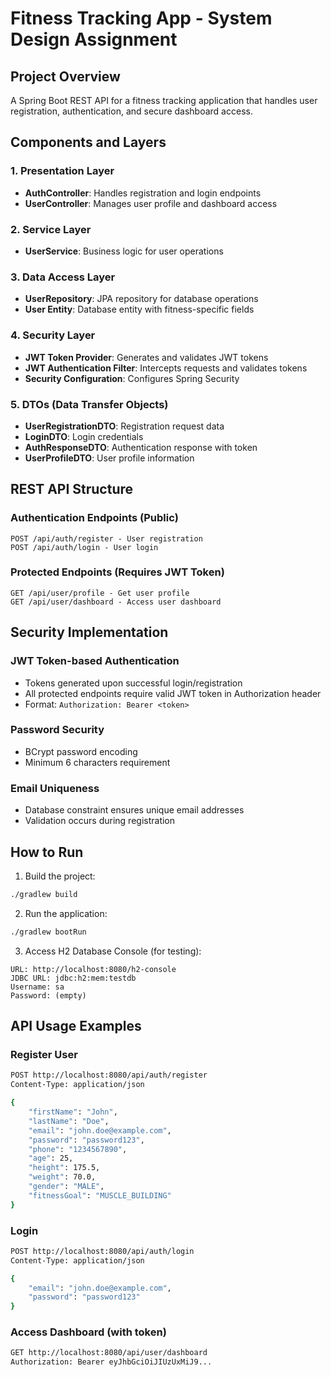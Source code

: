 # Fitness Tracking App - System Design Assignment

## Project Overview

A Spring Boot REST API for a fitness tracking application that handles user registration, authentication, and secure dashboard access.

## Components and Layers

### 1. Presentation Layer

- **AuthController**: Handles registration and login endpoints
- **UserController**: Manages user profile and dashboard access

### 2. Service Layer

- **UserService**: Business logic for user operations

### 3. Data Access Layer

- **UserRepository**: JPA repository for database operations
- **User Entity**: Database entity with fitness-specific fields

### 4. Security Layer

- **JWT Token Provider**: Generates and validates JWT tokens
- **JWT Authentication Filter**: Intercepts requests and validates tokens
- **Security Configuration**: Configures Spring Security

### 5. DTOs (Data Transfer Objects)

- **UserRegistrationDTO**: Registration request data
- **LoginDTO**: Login credentials
- **AuthResponseDTO**: Authentication response with token
- **UserProfileDTO**: User profile information

## REST API Structure

### Authentication Endpoints (Public)

```
POST /api/auth/register - User registration
POST /api/auth/login - User login
```

### Protected Endpoints (Requires JWT Token)

```
GET /api/user/profile - Get user profile
GET /api/user/dashboard - Access user dashboard
```

## Security Implementation

### JWT Token-based Authentication

- Tokens generated upon successful login/registration
- All protected endpoints require valid JWT token in Authorization header
- Format: `Authorization: Bearer <token>`

### Password Security

- BCrypt password encoding
- Minimum 6 characters requirement

### Email Uniqueness

- Database constraint ensures unique email addresses
- Validation occurs during registration

## How to Run

1. Build the project:

```bash
./gradlew build
```

2. Run the application:

```bash
./gradlew bootRun
```

3. Access H2 Database Console (for testing):

```
URL: http://localhost:8080/h2-console
JDBC URL: jdbc:h2:mem:testdb
Username: sa
Password: (empty)
```

## API Usage Examples

### Register User

```bash
POST http://localhost:8080/api/auth/register
Content-Type: application/json

{
    "firstName": "John",
    "lastName": "Doe",
    "email": "john.doe@example.com",
    "password": "password123",
    "phone": "1234567890",
    "age": 25,
    "height": 175.5,
    "weight": 70.0,
    "gender": "MALE",
    "fitnessGoal": "MUSCLE_BUILDING"
}
```

### Login

```bash
POST http://localhost:8080/api/auth/login
Content-Type: application/json

{
    "email": "john.doe@example.com",
    "password": "password123"
}
```

### Access Dashboard (with token)

```bash
GET http://localhost:8080/api/user/dashboard
Authorization: Bearer eyJhbGciOiJIUzUxMiJ9...
```
